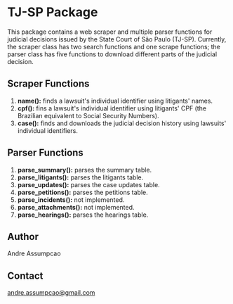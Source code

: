 # TJ-SP Package

This package contains a web scraper and multiple parser functions for judicial decisions issued by the State Court of São Paulo (TJ-SP). Currently, the scraper class has two search functions and one scrape functions; the parser class has five functions to download different parts of the judicial decision.

## Scraper Functions

1. **name():** finds a lawsuit's individual identifier using litigants' names.
2. **cpf():** fins a lawsuit's individual identifier using litigants' CPF (the Brazilian equivalent to Social Security Numbers).
3. **case():** finds and downloads the judicial decision history using lawsuits' individual identifiers.

## Parser Functions

1. **parse_summary():** parses the summary table.
2. **parse_litigants():** parses the litigants table.
3. **parse_updates():** parses the case updates table.
4. **parse_petitions():** parses the petitions table.
5. **parse_incidents():** not implemented.
6. **parse_attachments():** not implemented.
7. **parse_hearings():** parses the hearings table.

## Author
Andre Assumpcao

## Contact
andre.assumpcao@gmail.com


